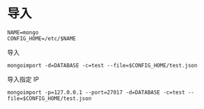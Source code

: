 
# 导入

```shell script
NAME=mongo
CONFIG_HOME=/etc/$NAME
```

导入
```shell script
mongoimport -d=DATABASE -c=test --file=$CONFIG_HOME/test.json
```

导入指定 IP
```shell script
mongoimport -p=127.0.0.1 --port=27017 -d=DATABASE -c=test --file=$CONFIG_HOME/test.json
```
